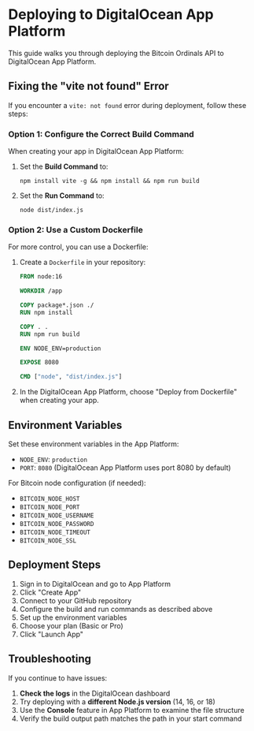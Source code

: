 # Deploying to DigitalOcean App Platform

This guide walks you through deploying the Bitcoin Ordinals API to DigitalOcean App Platform.

## Fixing the "vite not found" Error

If you encounter a `vite: not found` error during deployment, follow these steps:

### Option 1: Configure the Correct Build Command

When creating your app in DigitalOcean App Platform:

1. Set the **Build Command** to:
   ```
   npm install vite -g && npm install && npm run build
   ```

2. Set the **Run Command** to:
   ```
   node dist/index.js
   ```

### Option 2: Use a Custom Dockerfile

For more control, you can use a Dockerfile:

1. Create a `Dockerfile` in your repository:
   ```Dockerfile
   FROM node:16

   WORKDIR /app

   COPY package*.json ./
   RUN npm install
   
   COPY . .
   RUN npm run build

   ENV NODE_ENV=production
   
   EXPOSE 8080
   
   CMD ["node", "dist/index.js"]
   ```

2. In the DigitalOcean App Platform, choose "Deploy from Dockerfile" when creating your app.

## Environment Variables

Set these environment variables in the App Platform:

- `NODE_ENV`: `production`
- `PORT`: `8080` (DigitalOcean App Platform uses port 8080 by default)

For Bitcoin node configuration (if needed):
- `BITCOIN_NODE_HOST`
- `BITCOIN_NODE_PORT`
- `BITCOIN_NODE_USERNAME`
- `BITCOIN_NODE_PASSWORD`
- `BITCOIN_NODE_TIMEOUT`
- `BITCOIN_NODE_SSL`

## Deployment Steps

1. Sign in to DigitalOcean and go to App Platform
2. Click "Create App"
3. Connect to your GitHub repository
4. Configure the build and run commands as described above
5. Set up the environment variables
6. Choose your plan (Basic or Pro)
7. Click "Launch App"

## Troubleshooting

If you continue to have issues:

1. **Check the logs** in the DigitalOcean dashboard
2. Try deploying with a **different Node.js version** (14, 16, or 18)
3. Use the **Console** feature in App Platform to examine the file structure
4. Verify the build output path matches the path in your start command